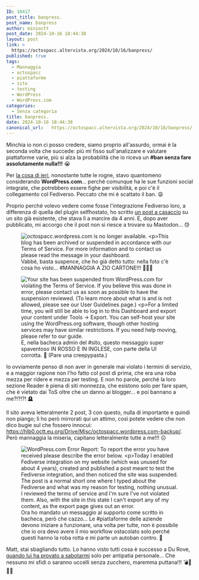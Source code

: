 ```yaml
---
ID: 10417
post_title: banpress.
post_name: banpress
author: minioctt
post_date: 2024-10-16 18:44:38
layout: post
link: >
  https://octospacc.altervista.org/2024/10/16/banpress/
published: true
tags:
  - Mannaggia
  - octospacc
  - piattaforme
  - sito
  - testing
  - WordPress
  - WordPress.com
categories:
  - Senza categoria
title: banpress.
date: 2024-10-16 18:44:38
canonical_url:   https://octospacc.altervista.org/2024/10/16/banpress/
---
```

<!-- wp:paragraph -->
<p>Minchia io non ci posso credere, siamo proprio all'assurdo, ormai è la seconda volta che succede: più mi fisso sull'analizzare e valutare piattaforme varie, più si alza la probabilità che io riceva un <strong>#ban senza fare assolutamente nulla!!!</strong> 😭</p>
<!-- /wp:paragraph -->

<!-- wp:paragraph -->
<p>Per <a href="/microblog-mirror/2024/10/15/la-scritazzocto/">la cosa di ieri</a>, nonostante tutte le rogne, stavo quantomeno considerando <strong>WordPress.com</strong>... perché comunque ha le sue funzioni social integrate, che potrebbero essere fighe per visibilità, e poi c'è il collegamento col Fediverso. Peccato che mi è scattato il ban. 😩</p>
<!-- /wp:paragraph -->

<!-- wp:paragraph -->
<p>Proprio perché volevo vedere come fosse l'integrazione Fediverso loro, a differenza di quella del plugin selfhostato, ho scritto <a href="https://hlb0.octt.eu.org/Drive/Misc/octospacc.wordpress.com-backup/3.jpg">un post a casaccio</a> su un sito già esistente, che stava lì a marcire da 4 anni. E, dopo aver pubblicato, mi accorgo che il post non si riesce a trovare su Mastodon... 😓</p>
<!-- /wp:paragraph -->

<!-- wp:paragraph -->
<p></p>
<!-- /wp:paragraph -->

<!-- wp:image {"id":10421,"sizeSlug":"large","linkDestination":"none"} -->
<figure class="wp-block-image size-large"><img src="{{site.cdnurl}}/assets/uploads/2024/10/wp-17290944729274776196751665956275.jpg" alt="octospacc.wordpress.com is no longer available.

This blog has been archived or suspended in accordance with our Terms of Service.
For more information and to contact us please read the message in your dashboard." class="wp-image-10421"/><figcaption class="wp-element-caption">Vabbè, basta suspence, che ho già detto tutto: nella foto c'è cosa ho visto... #MANNAGGIA A ZIO CARTONE!!! 🥴🤯😵</figcaption></figure>
<!-- /wp:image -->

<!-- wp:paragraph -->
<p></p>
<!-- /wp:paragraph -->

<!-- wp:image {"id":10427,"sizeSlug":"large","linkDestination":"none"} -->
<figure class="wp-block-image size-large"><img src="{{site.cdnurl}}/assets/uploads/2024/10/wp-17290954949671351850688350244075.jpg" alt="Your site has been suspended from WordPress.com for violating the Terms of Service. If you believe this was done in error, please contact us as soon as possible to have the suspension reviewed. (To learn more about what is and is not allowed, please see our User Guidelines page.)

For a limited time, you will still be able to log in to this Dashboard and export your content under Tools → Export. You can self-host your site using the WordPress.org software, though other hosting services may have similar restrictions. If you need help moving, please refer to our guide." class="wp-image-10427"/><figcaption class="wp-element-caption">E, nella bacheca admin del #sito, questo messaggio super spaventoso IN ROSSO E IN INGLESE, con parte della UI corrotta. 🌋 (Pare una creepypasta.)</figcaption></figure>
<!-- /wp:image -->

<!-- wp:paragraph -->
<p></p>
<!-- /wp:paragraph -->

<!-- wp:paragraph -->
<p>Io ovviamente penso di non aver in generale mai violato i termini di servizio, e a maggior ragione non l'ho fatto col post di prima, che era una roba mezza per ridere e mezza per testing. E non ho parole, perché la loro sezione Reader è piena di siti monnezza, che esistono solo per fare spam, che è vietato dai ToS oltre che un danno ai blogger... e poi bannano a me?!?!?! 🪦</p>
<!-- /wp:paragraph -->

<!-- wp:paragraph -->
<p>Il sito aveva letteralmente 2 post, 3 con questo, nulla di importante e quindi non piango; li ho però mirrorati qui un attimo, così potete vedere che non dico bugie sul che fossero innocui: <a href="https://hlb0.octt.eu.org/Drive/Misc/octospacc.wordpress.com-backup/">https://hlb0.octt.eu.org/Drive/Misc/octospacc.wordpress.com-backup/</a>. Però mannaggia la miseria, capitano letteralmente tutte a me!!! 😖</p>
<!-- /wp:paragraph -->

<!-- wp:paragraph -->
<p></p>
<!-- /wp:paragraph -->

<!-- wp:image {"id":10426,"sizeSlug":"large","linkDestination":"none"} -->
<figure class="wp-block-image size-large"><img src="{{site.cdnurl}}/assets/uploads/2024/10/screenshot_2024-10-16-16-16-06-159_org8491100792130541719-960x443.jpg" alt="WordPress.com Error Report: To report the error you have received please describe the error below.

Today I enabled Fediverse integration on my website (which was unused for about 4 years), created and published a post meant to test the Fediverse integration, and then noticed the site was suspended. The post is a normal short one where I typed about the Fediverse and what was my reason for testing, nothing unusual. I reviewed the terms of service and I'm sure I've not violated them.
Also, with the site in this state I can't export any of my content, as the export page gives out an error." class="wp-image-10426"/><figcaption class="wp-element-caption">Ora ho mandato un messaggio al supporto come scritto in bacheca, però che cazzo... Le #piattaforme delle aziende devono iniziare a funzionare, una volta per tutte, non è possibile che io ora devo avere il mio workflow ostacolato solo perché questi hanno la roba rotta e mi parte un autoban contro. 👹</figcaption></figure>
<!-- /wp:image -->

<!-- wp:paragraph -->
<p></p>
<!-- /wp:paragraph -->

<!-- wp:paragraph -->
<p>Matt, stai sbagliando tutto. Lo hanno visto tutti cosa è successo a Du Rove, <a href="/microblog-mirror/series/octt-v-telegram/">quando lui ha provato a sabotarmi</a> solo per antipatia personale... Che nessuno mi sfidi o saranno uccelli senza zucchero, maremma puttana!!! 💣🧨🏢🎇</p>
<!-- /wp:paragraph -->